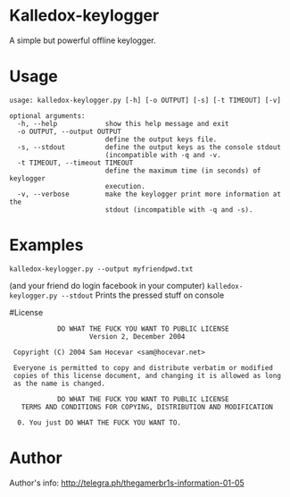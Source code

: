 # Kalledox-keylogger
A simple but powerful offline keylogger.

# Usage

```
usage: kalledox-keylogger.py [-h] [-o OUTPUT] [-s] [-t TIMEOUT] [-v]

optional arguments:
  -h, --help            show this help message and exit
  -o OUTPUT, --output OUTPUT
                        define the output keys file.
  -s, --stdout          define the output keys as the console stdout
                        (incompatible with -q and -v.
  -t TIMEOUT, --timeout TIMEOUT
                        define the maximum time (in seconds) of keylogger
                        execution.
  -v, --verbose         make the keylogger print more information at the
                        stdout (incompatible with -q and -s).
```

# Examples
```
kalledox-keylogger.py --output myfriendpwd.txt
```
(and your friend do login facebook in your computer)
```kalledox-keylogger.py --stdout```
Prints the pressed stuff on console

#License
```
            DO WHAT THE FUCK YOU WANT TO PUBLIC LICENSE
                    Version 2, December 2004

 Copyright (C) 2004 Sam Hocevar <sam@hocevar.net>

 Everyone is permitted to copy and distribute verbatim or modified
 copies of this license document, and changing it is allowed as long
 as the name is changed.

            DO WHAT THE FUCK YOU WANT TO PUBLIC LICENSE
   TERMS AND CONDITIONS FOR COPYING, DISTRIBUTION AND MODIFICATION

  0. You just DO WHAT THE FUCK YOU WANT TO.

```

# Author
Author's info: http://telegra.ph/thegamerbr1s-information-01-05